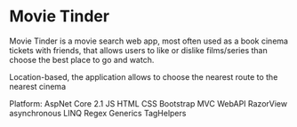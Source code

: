 # Movie Tinder

Movie Tinder is a movie search web app, most often used as a book cinema tickets with friends,
that allows users to like or dislike films/series than choose the best place to go and watch.

Location-based, the application allows to choose the nearest route to the nearest cinema

Platform: AspNet Core 2.1 JS HTML CSS Bootstrap
MVC
WebAPI
RazorView
asynchronous
LINQ
Regex
Generics
TagHelpers
